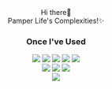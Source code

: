 <div align="center">
  Hi there👋 <br/>Pamper Life's Complexities!✨
</div>


<div align="center">
  <h3>Once I've Used</h3>
  <img src="https://img.shields.io/badge/HTML5-E34F26?style=flat-square&logo=HTML5&logoColor=white">
  <img src="https://img.shields.io/badge/CSS3-1572B6?style=flat-square&logo=CSS3&logoColor=white">
  <img src="https://img.shields.io/badge/JavaScript-F7DF1E?style=flat-square&logo=JavaScript&logoColor=white">
  <img src="https://img.shields.io/badge/React-61DAFB?style=flat-square&logo=React&logoColor=white">
  <img src="https://img.shields.io/badge/Tailwind Css-06B6D4?style=flat-square&logo=TailwindCss&logoColor=white">
</div>
<div align="center">
  <img src="https://img.shields.io/badge/Swift-F05138?style=flat-square&logo=Swift&logoColor=white">
  <img src="https://img.shields.io/badge/Kotlin-0095D5?style=flat-square&logo=Kotlin&logoColor=white">
  <img src="https://img.shields.io/badge/Firebase-FFCA28?style=flat-square&logo=Firebase&logoColor=white">
</div>
<div align="center">
  <img src="https://img.shields.io/badge/Python-3776AB?style=flat-square&logo=Python&logoColor=white">
</div>

<!--
**kim-minkyoung/kim-minkyoung** is a ✨ _special_ ✨ repository because its `README.md` (this file) appears on your GitHub profile.

Here are some ideas to get you started:

- 🔭 I’m currently working on ...
- 🌱 I’m currently learning ...
- 👯 I’m looking to collaborate on ...
- 🤔 I’m looking for help with ...
- 💬 Ask me about ...
- 📫 How to reach me: ...
- 😄 Pronouns: ...
- ⚡ Fun fact: ...
-->
